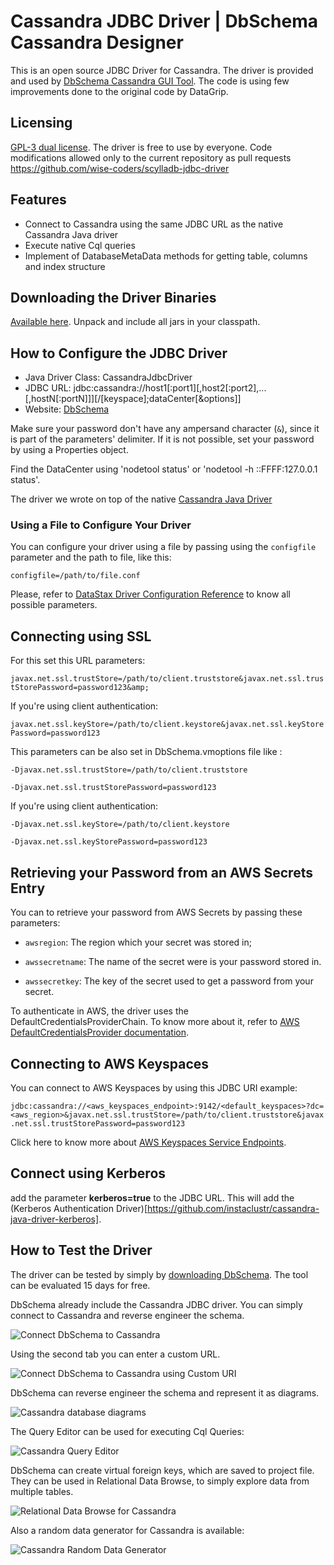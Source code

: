 # Cassandra JDBC Driver | DbSchema Cassandra Designer

This is an open source JDBC Driver for Cassandra.
The driver is provided and used by [DbSchema Cassandra GUI Tool](https://dbschema.com).
The code is using few improvements done to the original code by DataGrip.

## Licensing


[GPL-3 dual license](https://opensource.org/licenses/GPL-3.0).
The driver is free to use by everyone.
Code modifications allowed only to the current repository as pull requests
https://github.com/wise-coders/scylladb-jdbc-driver

## Features

* Connect to Cassandra using the same JDBC URL as the native Cassandra Java driver
* Execute native Cql queries
* Implement of DatabaseMetaData methods for getting table, columns and index structure

## Downloading the Driver Binaries

[Available here](https://dbschema.com/jdbc-drivers/CassandraJdbcDriver.zip). Unpack and include all jars in your classpath. 

## How to Configure the JDBC Driver

* Java Driver Class: CassandraJdbcDriver
* JDBC URL: jdbc:cassandra://host1[:port1][,host2[:port2],...[,hostN[:portN]]][/[keyspace];dataCenter[&options]]
* Website: [DbSchema](https://dbschema.com/cassandra-designer-tool.html)

Make sure your password don't have any ampersand character (<code>&</code>), since it is part of the parameters' delimiter.
If it is not possible, set your password by using a Properties object.

Find the DataCenter using 'nodetool status' or 'nodetool -h ::FFFF:127.0.0.1 status'.

The driver we wrote on top of the native [Cassandra Java Driver](https://github.com/datastax/java-driver)

### Using a File to Configure Your Driver

You can configure your driver using a file by passing using the `configfile` parameter and the path to file, like this:

`configfile=/path/to/file.conf`

Please, refer to [DataStax Driver Configuration Reference](https://docs.datastax.com/en/developer/java-driver/4.14/manual/core/configuration/reference/) to know all possible parameters.

## Connecting using SSL

For this set this URL parameters:

`javax.net.ssl.trustStore=/path/to/client.truststore&javax.net.ssl.trustStorePassword=password123&amp;`

If you're using client authentication:

`javax.net.ssl.keyStore=/path/to/client.keystore&javax.net.ssl.keyStorePassword=password123`

This parameters can be also set in DbSchema.vmoptions file like :

`-Djavax.net.ssl.trustStore=/path/to/client.truststore`

`-Djavax.net.ssl.trustStorePassword=password123`

If you're using client authentication:

`-Djavax.net.ssl.keyStore=/path/to/client.keystore`

`-Djavax.net.ssl.keyStorePassword=password123`

## Retrieving your Password from an AWS Secrets Entry

You can to retrieve your password from AWS Secrets by passing these parameters:

* `awsregion`: The region which your secret was stored in;

* `awssecretname`: The name of the secret were is your password stored in.

* `awssecretkey`: The key of the secret used to get a password from your secret.

To authenticate in AWS, the driver uses the DefaultCredentialsProviderChain. To know
more about it, refer to [AWS DefaultCredentialsProvider documentation](https://docs.aws.amazon.com/sdk-for-java/v1/developer-guide/credentials.html).

## Connecting to AWS Keyspaces

You can connect to AWS Keyspaces by using this JDBC URI example:

`jdbc:cassandra://<aws_keyspaces_endpoint>:9142/<default_keyspaces>?dc=<aws_region>&javax.net.ssl.trustStore=/path/to/client.truststore&javax.net.ssl.trustStorePassword=password123`

Click here to know more about [AWS Keyspaces Service Endpoints](javax.net.ssl.trustStore=/path/to/client.truststore&javax.net.ssl.trustStorePassword=password123).

## Connect using Kerberos

add the parameter __kerberos=true__ to the JDBC URL.
This will add the (Kerberos Authentication Driver)[https://github.com/instaclustr/cassandra-java-driver-kerberos].

## How to Test the Driver

The driver can be tested by simply by [downloading DbSchema](https://dbschema.com). 
The tool can be evaluated 15 days for free.

DbSchema already include the Cassandra JDBC driver. You can simply connect to Cassandra and reverse engineer the schema.

![Connect DbSchema to Cassandra](resources/images/dbschema-scylladb-connection-dialog.png)

Using the second tab you can enter a custom URL.

![Connect DbSchema to Cassandra using Custom URI](resources/images/dbschema-scylladb-connection-dialog-custom-url.png)

DbSchema can reverse engineer the schema and represent it as diagrams.

![Cassandra database diagrams](resources/images/dbschema-scylladb-diagram-gui-tool.png)

The Query Editor can be used for executing Cql Queries:

![Cassandra Query Editor](resources/images/dbschema-scylladb-query-editor.png)

DbSchema can create virtual foreign keys, which are saved to project file.
They can be used in Relational Data Browse, to simply explore data from multiple tables.

![Relational Data Browse for Cassandra](resources/images/dbschema-scylladb-relational-data-browse.png)

Also a random data generator for Cassandra is available:

![Cassandra Random Data Generator](resources/images/dbschema-scylladb-random-data-generator.png )

